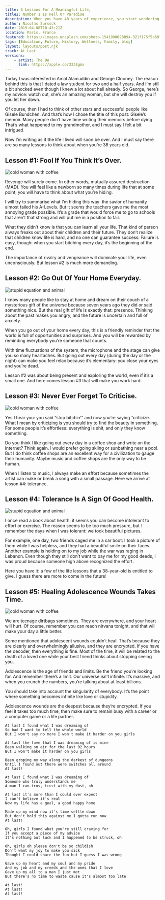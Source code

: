 ```yaml
---
title: 5 Lessons For A Meaningful Life,
title2: Number 1 Is Hell Or Paradise
description: When you have 40 years of experience, you start wondering what life lessons are important. Revenge and rivalry are critical for people.
author: Nicolas Sursock
date: 2019-04-08T18:45:21Z
location: Paris, France
featured: https://images.unsplash.com/photo-1541000020894-321f175f5a69?ixlib=rb-1.2.1&ixid=MnwxMjA3fDB8MHxwaG90by1wYWdlfHx8fGVufDB8fHx8&auto=format&fit=crop
tags: [Education, Future, History, Wellness, Family, blog]
layout: layouts/post.njk
track: At Last
versions:
    - artist: The Dø
      link: https://apple.co/33JEgmx
---
```


Today I was interested in Amal Alamuddin and George Clooney. The reason behind this is that I dated a law student for two and a half years. And I’m still a bit shocked even though I knew a lot about hell already. So George, here’s my advice: watch out, she’s an amazing woman, but she will destroy you if you let her down.

Of course, then I had to think of other stars and successful people like Gisele Bundchen. And that’s how I chose the title of this post: Gisele’s memoir. Many people don’t have time writing their memoirs before dying. That’s what happened to my grandmother, and I must say I felt a bit intrigued.

Now I’m writing as if the life I lived will soon be over. And I must say there are so many lessons to think about when you’re 38 years old.

## Lesson #1: Fool If You Think It’s Over.

<aside class="  md:-mr-56 md:float-right w-full md:w-2/3 md:px-8">
  <img x-intersect.once.ratio-0="$el.src = $el.dataset.src" class="rounded-lg" alt="cold woman with coffee" data-src="https://images.unsplash.com/photo-1586435239615-a67f1ae788b0?ixlib=rb-1.2.1&ixid=MnwxMjA3fDB8MHxwaG90by1wYWdlfHx8fGVufDB8fHx8&auto=format&fit=crop&q=80&w=800&h=600">
</aside>

Revenge will surely come. In other words, mutually assured destruction (MAD). You will feel like a newborn so many times during life that at some point, you will have to think about what you’re hiding.

I will try to summarise what I’m hiding this way: the savior of humanity almost failed his A-Levels. But it seems the teachers gave me the most annoying grade possible. It’s a grade that would force me to go to schools that aren’t that strong and will put me in a position to fail.

What they didn’t know is that you can learn all your life. That kind of person always freaks out about their children and their future. They don’t realize that children know life is hard, and no one can guarantee success. Failure is easy, though: when you start bitching every day, it’s the beginning of the end.

The importance of rivalry and vengeance will dominate your life, even unconsciously. But lesson #2 is much more demanding.

## Lesson #2: Go Out Of Your Home Everyday.

<aside class="md:-ml-56 md:float-left w-full md:w-2/3 md:px-8">
  <img x-intersect.once.ratio-0="$el.src = $el.dataset.src" class="rounded-lg" alt="stupid equation and animal" data-src="https://images.unsplash.com/photo-1555086156-e6c7353d283f?ixlib=rb-1.2.1&ixid=MnwxMjA3fDB8MHxwaG90by1wYWdlfHx8fGVufDB8fHx8&auto=format&fit=crop&q=80&w=800&h=600">
</aside>

I know many people like to stay at home and dream on their couch of a mysterious gift of the universe because seven years ago they did or said something nice. But the real gift of life is exactly that: presence. Thinking about the past makes you angry, and the future is uncertain and full of anxiety.

When you go out of your home every day, this is a friendly reminder that the world is full of opportunities and surprises. And you will be rewarded by reminding everybody you’re someone that counts.

With time fluctuations of the system, the microphone and the stage can give you so many heartaches. But going out every day (during the day or the night) can make you feel relax because it’s elementary: you close your eyes and you’re dead.

Lesson #2 was about being present and exploring the world, even if it’s a small one. And here comes lesson #3 that will make you work hard.

## Lesson #3: Never Ever Forget To Criticise.

<aside class="  md:-mr-56 md:float-right w-full md:w-2/3 md:px-8">
  <img x-intersect.once.ratio-0="$el.src = $el.dataset.src" class="rounded-lg" alt="cold woman with coffee" data-src="https://images.unsplash.com/photo-1544717301-9cdcb1f5940f?ixlib=rb-1.2.1&ixid=MnwxMjA3fDB8MHxwaG90by1wYWdlfHx8fGVufDB8fHx8&auto=format&fit=crop&q=80&w=800&h=600">
</aside>

Yes I hear you: you said “stop bitchin'” and now you’re saying “criticize. What I mean by criticizing is you should try to find the beauty in something. For some people it’s effortless: everything is shit, and only they know something.

Do you think I like going out every day in a coffee shop and write on the internet? Think again. I would prefer going skiing or sunbathing near a pool. But I do think coffee shops are an excellent way for a civilization to gauge their humanity. Maybe music and coffee shops are the only way to be human.

When I listen to music, I always make an effort because sometimes the artist can make or break a song with a small passage. Here we arrive at lesson #4: tolerance.

## Lesson #4: Tolerance Is A Sign Of Good Health.

<aside class="md:-ml-56 md:float-left w-full md:w-2/3 md:px-8">
  <img x-intersect.once.ratio-0="$el.src = $el.dataset.src" class="rounded-lg" alt="stupid equation and animal" data-src="https://images.unsplash.com/photo-1567336757890-c679147ac4c1?ixlib=rb-1.2.1&ixid=MnwxMjA3fDB8MHxwaG90by1wYWdlfHx8fGVufDB8fHx8&auto=format&fit=crop&q=80&w=800&h=600">
</aside>

I once read a book about health: it seems you can become intolerant to effort or exercise. The reason seems to be too much pressure, but I remember the days when I was tolerant: we took beautiful pictures.

For example, one day, two friends caged me in a car boot: I took a picture of them while I was helpless, and they had a beautiful smile on their faces. Another example is holding on to my job while the war was raging in Lebanon. Even though they still don’t want to pay me for my good deeds, I was proud because someone high above recognized the effort.

Here you have it: a few of the life lessons that a 38-year-old is entitled to give. I guess there are more to come in the future!

## Lesson #5: Healing Adolescence Wounds Takes Time.

<aside class="  md:-mr-56 md:float-right w-full md:w-2/3 md:px-8">
  <img x-intersect.once.ratio-0="$el.src = $el.dataset.src" class="rounded-lg" alt="cold woman with coffee" data-src="https://images.unsplash.com/photo-1487541711790-6d41c9d873dd?ixlib=rb-1.2.1&ixid=MnwxMjA3fDB8MHxwaG90by1wYWdlfHx8fGVufDB8fHx8&auto=format&fit=crop&q=80&w=800&h=600">
</aside>

We are teenage dirtbags sometimes. They are everywhere, and your heart will hurt. Of course, remember you can reach nirvana tonight, and that will make your day a little better.

Some mentioned that adolescent wounds couldn’t heal. That’s because they are clearly and overwhelmingly allusive, and they are encrypted. If you have the decoder, then everything is fine. Most of the time, it will be related to the death of a loved one while your best friend thinks about stopping seeing you.

Adolescence is the age of friends and limits. Be the friend you’re looking for. And remember there’s a limit. Our universe isn’t infinite. It’s massive, and when you crunch the numbers, you’re talking about at least billions.

You should take into account the singularity of everybody. It’s the point where something becomes infinite like love or stupidity.

Adolescence wounds are the deepest because they’re encrypted. If you feel it takes too much time, then make sure to remain busy with a career or a computer game or a life partner.

```
At last I found what I was dreaming of
So bad I want to tell the whole world
But I won't say no more I won't make it harder on you girls

At last the love that I was dreaming of is mine
Been walking on air for the last 92 hours
But I won't make it harder on you girls

Been groping my way along the darkest of dungeons
Until I found out there were switches all around
At last!

At last I found what I was dreaming of
Someone who truly understands me
A man I can trus, trust with my dust, oh

At last it's more than I could ever expect
I can't believe it's real
Now my life has a goal, a good happy home

Made up my mind now it's time settle down
But don't hold this against me I gotta run now
At last!

Oh, girls I found what you're still craving for
If you accept a piece of my advice
It's nothing but luck and I happened to be struck, oh

Oh, girls oh please don't be so childish
Don't want my joy to make you sick
Thought I could share the fun but I guess I was wrong

Gave up my heart and my soul and my pride
And my job and my creeds and the ones that I love
Gave up my all to a man I just met
But there's no time to waste cause it's almost too late

At last!
At last!
At last!
```
